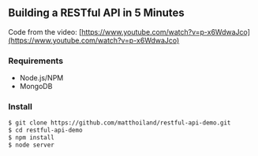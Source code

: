 ## Building a RESTful API in 5 Minutes

Code from the video: [https://www.youtube.com/watch?v=p-x6WdwaJco](https://www.youtube.com/watch?v=p-x6WdwaJco)

### Requirements
* Node.js/NPM
* MongoDB

### Install
```bash
$ git clone https://github.com/matthoiland/restful-api-demo.git
$ cd restful-api-demo
$ npm install
$ node server
```
